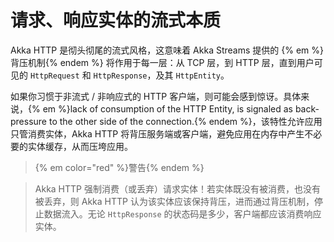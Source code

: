 # 请求、响应实体的流式本质

Akka HTTP 是彻头彻尾的流式风格，这意味着 Akka Streams 提供的 {% em %}背压机制{% endem %} 将作用于每一层：从 TCP 层，到 HTTP 层，直到用户可见的 `HttpRequest` 和 `HttpResponse`，及其 `HttpEntity`。

如果你习惯于非流式 / 非响应式的 HTTP 客户端，则可能会感到惊讶。具体来说，{% em %}lack of consumption of the HTTP Entity, is signaled as back-pressure to the other side of the connection.{% endem %}，该特性允许应用只管消费实体，Akka HTTP 将背压服务端或客户端，避免应用在内存中产生不必要的实体缓存，从而压垮应用。

>{% em color="red" %}警告{% endem %}

>Akka HTTP 强制消费（或丢弃）请求实体！若实体既没有被消费，也没有被丢弃，则 Akka HTTP 认为该实体应该保持背压，进而通过背压机制，停止数据流入。无论 `HttpResponse` 的状态码是多少，客户端都应该消费响应实体。
